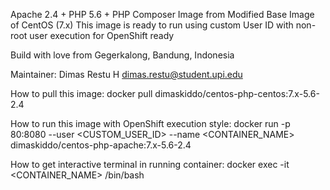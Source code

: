 Apache 2.4 + PHP 5.6 + PHP Composer Image from Modified Base Image of CentOS (7.x)
This image is ready to run using custom User ID with non-root user execution for OpenShift ready

Build with love from Gegerkalong, Bandung, Indonesia

Maintainer:
Dimas Restu H <dimas.restu@student.upi.edu>


How to pull this image:
docker pull dimaskiddo/centos-php-centos:7.x-5.6-2.4


How to run this image with OpenShift execution style:
docker run -p 80:8080 --user <CUSTOM_USER_ID> --name <CONTAINER_NAME> dimaskiddo/centos-php-apache:7.x-5.6-2.4


How to get interactive terminal in running container:
docker exec -it <CONTAINER_NAME> /bin/bash
